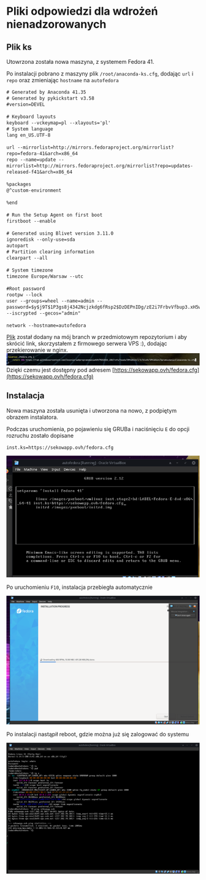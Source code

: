 # Pliki odpowiedzi dla wdrożeń nienadzorowanych

## Plik ks

Utowrzona została nowa maszyna, z systemem Fedora 41.

Po instalacji pobrano z maszyny plik `/root/anaconda-ks.cfg`,
dodając `url` i `repo` oraz zmieniając `hostname` na `autofedora`

```
# Generated by Anaconda 41.35
# Generated by pykickstart v3.58
#version=DEVEL

# Keyboard layouts
keyboard --vckeymap=pl --xlayouts='pl'
# System language
lang en_US.UTF-8

url --mirrorlist=http://mirrors.fedoraproject.org/mirrorlist?repo=fedora-41&arch=x86_64
repo --name=update --mirrorlist=http://mirrors.fedoraproject.org/mirrorlist?repo=updates-released-f41&arch=x86_64

%packages
@^custom-environment

%end

# Run the Setup Agent on first boot
firstboot --enable

# Generated using Blivet version 3.11.0
ignoredisk --only-use=sda
autopart
# Partition clearing information
clearpart --all

# System timezone
timezone Europe/Warsaw --utc

#Root password
rootpw --lock
user --groups=wheel --name=admin --password=$y$j9T$1P3gs8j4342Ncjzkdg6fRsp2$DzDEPnIDg/zE2i7FrbvVfbup3.xH5wdSJ7WsrE44o5/ --iscrypted --gecos="admin"

network --hostname=autofedora
```

[Plik](anaconda-ks.cfg) został dodany na mój branch w przedmiotowym repozytorium i aby skrócić link,
skorzystałem z firmowego serwera VPS :), dodając przekierowanie w nginx.
![](url%20redirect.png)
Dzięki czemu jest dostępny pod adresem [https://sekowapp.ovh/fedora.cfg](https://sekowapp.ovh/fedora.cfg)

## Instalacja

Nowa maszyna została usunięta i utworzona na nowo, z podpiętym obrazem instalatora.

Podczas uruchomienia, po pojawieniu się GRUBa i naciśnięciu `E` do opcji rozruchu zostało dopisane
```
inst.ks=https://sekowapp.ovh/fedora.cfg
```
![](grub%20inst.ks.png)

Po uruchomieniu `F10`, instalacja przebiegła automatycznie

![](instaluje.png)

Po instalacji nastąpił reboot, gdzie można już się zalogować do systemu

![](booted%20after%20install.png)

